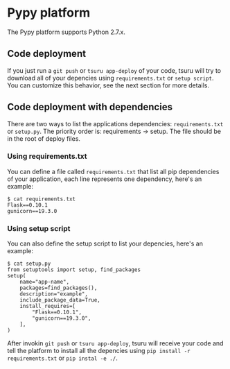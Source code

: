 # Pypy platform

The Pypy platform supports Python 2.7.x.

## Code deployment

If you just run a ``git push``  or ``tsuru app-deploy`` of your code, tsuru will try
to download all of your depencies using ``requirements.txt`` or ``setup script``.
You can customize this behavior, see the next section for more details.

## Code deployment with dependencies

There are two ways to list the applications dependencies: ``requirements.txt`` or ``setup.py``.
The priority order is: requirements -> setup. The file should be in the root of deploy files.

### Using requirements.txt

You can define a file called ``requirements.txt`` that list all pip dependencies of your application,
each line represents one dependency, here's an example:

	$ cat requirements.txt
	Flask==0.10.1
	gunicorn==19.3.0

### Using setup script

You can also define the setup script to list your depencies, here's an example:

	$ cat setup.py
	from setuptools import setup, find_packages
	setup(
		name="app-name",
    	packages=find_packages(),
    	description="example",
  		include_package_data=True,
    	install_requires=[
        	"Flask==0.10.1",
        	"gunicorn==19.3.0",
		],
	)

After invokin ``git push`` or ``tsuru app-deploy``, tsuru will receive your code and tell the platform
to install all the depencies using ``pip install -r requirements.txt`` or ``pip instal -e ./``.
